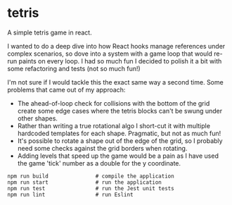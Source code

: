 # tetris
A simple tetris game in react.

I wanted to do a deep dive into how React hooks manage references under complex scenarios, so dove into a system with a game loop that would re-run paints on every loop.
I had so much fun I decided to polish it a bit with some refactoring and tests (not so much fun!)

I'm not sure if I would tackle this the exact same way a second time. Some problems that came out of my approach:
* The ahead-of-loop check for collisions with the bottom of the grid create some edge cases where the tetris blocks can't be swung under other shapes.
* Rather than writing a true rotational algo I short-cut it with multiple hardcoded templates for each shape. Pragmatic, but not as much fun!
* It's possible to rotate a shape out of the edge of the grid, so I probably need some checks against the grid borders when rotating.
* Adding levels that speed up the game would be a pain as I have used the game 'tick' number as a double for the y coordinate.

```
npm run build               # compile the application
npm run start               # run the application
npm run test                # run the Jest unit tests
npm run lint                # run Eslint
```